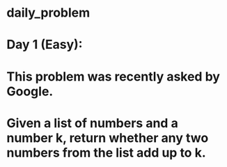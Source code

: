 # daily_problem
#
# Day 1 (Easy):
#       This problem was recently asked by Google.
#       Given a list of numbers and a number k, return whether any two numbers from the list add up to k.
